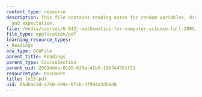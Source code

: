 ```yaml
---
content_type: resource
description: This file contains reading notes for random variables, distributions
  and expectation.
file: /media/courses/6-042j-mathematics-for-computer-science-fall-2005/06dba63da750099c8fcb3f994d3db0d8_ln13.pdf
file_type: application/pdf
learning_resource_types:
- Readings
ocw_type: OCWFile
parent_title: Readings
parent_type: CourseSection
parent_uid: 2061ddda-0165-630a-41b6-196344561f21
resourcetype: Document
title: ln13.pdf
uid: 06dba63d-a750-099c-8fcb-3f994d3db0d8
---
```

